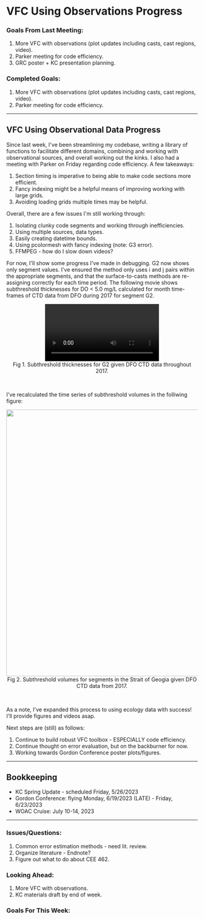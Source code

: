 # VFC Using Observations Progress

### Goals From Last Meeting:
1. More VFC with observations (plot updates including casts, cast regions, video).
2. Parker meeting for code efficiency.
3. GRC poster + KC presentation planning.

### Completed Goals:
1. More VFC with observations (plot updates including casts, cast regions, video).
2. Parker meeting for code efficiency.

---

## VFC Using Observational Data Progress

Since last week, I've been streamlining my codebase, writing a library of functions to facilitate different domains, combining and working with observational sources, and overall working out the kinks. I also had a meeting with Parker on Friday regarding code efficiency. A few takeaways:
1. Section timing is imperative to being able to make code sections more efficient.
2. Fancy indexing might be a helpful means of improving working with large grids.
3. Avoiding loading grids multiple times may be helpful.

Overall, there are a few issues I'm still working through:
1. Isolating clunky code segments and working through inefficiencies.
2. Using multiple sources, data types.
3. Easily creating datetime bounds.
4. Using pcolormesh with fancy indexing (note: G3 error).
5. FFMPEG - how do I slow down videos?

For now, I'll show some progress I've made in debugging. G2 now shows only segment values. I've ensured the method only uses i and j pairs within the appropriate segments, and that the surface-to-casts methods are re-assigning correctly for each time period. The following movie shows subthreshold thicknesses for DO < 5.0 mg/L calculated for month time-frames of CTD data from DFO during 2017 for segment G2.


<p style="text-align:center;"><video src="https://github.com/dakotamm/dakotamm.github.io/assets/55995675/f117c2d7-42fb-466d-a1f6-d92500b7c170" controls="controls" style="max-width: 800px;"></video><br>Fig 1. Subthreshold thicknesses for G2 given DFO CTD data throughout 2017.</p><br>

I've recalculated the time series of subthreshold volumes in the folliwing figure:

<p style="text-align:center;"><img src="https://github.com/dakotamm/dakotamm.github.io/assets/55995675/f1318037-cea0-48f8-bc0c-2133caa6009d" width="700"/><br>Fig 2. Subthreshold volumes for segments in the Strait of Geogia given DFO CTD data from 2017.</p><br>
  
As a note, I've expanded this process to using ecology data with success! I'll provide figures and videos asap.

Next steps are (still) as follows:
1. Continue to build robust VFC toolbox - ESPECIALLY code efficiency.
2. Continue thought on error evaluation, but on the backburner for now.
3. Working towards Gordon Conference poster plots/figures.

---

## Bookkeeping 
* KC Spring Update - scheduled Friday, 5/26/2023
* Gordon Conference: flying Monday, 6/19/2023 (LATE) - Friday, 6/23/2023
* WOAC Cruise: July 10-14, 2023

---

### Issues/Questions:
1. Common error estimation methods - need lit. review.
3. Organize literature - Endnote?
4. Figure out what to do about CEE 462.

### Looking Ahead:
1. More VFC with observations.
2. KC materials draft by end of week.

### Goals For This Week:

